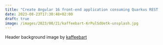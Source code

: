 ```yaml
---
title: "Create Angular 16 front-end application consuming Quarkus REST API"
date: 2023-08-23T17:30:48+02:00
draft: true
image: /images/2023/08/21/kaffeebart-KrPulSdUetk-unsplash.jpg
---
```


Header background image by [kaffeebart](https://unsplash.com/photos/KrPulSdUetk)